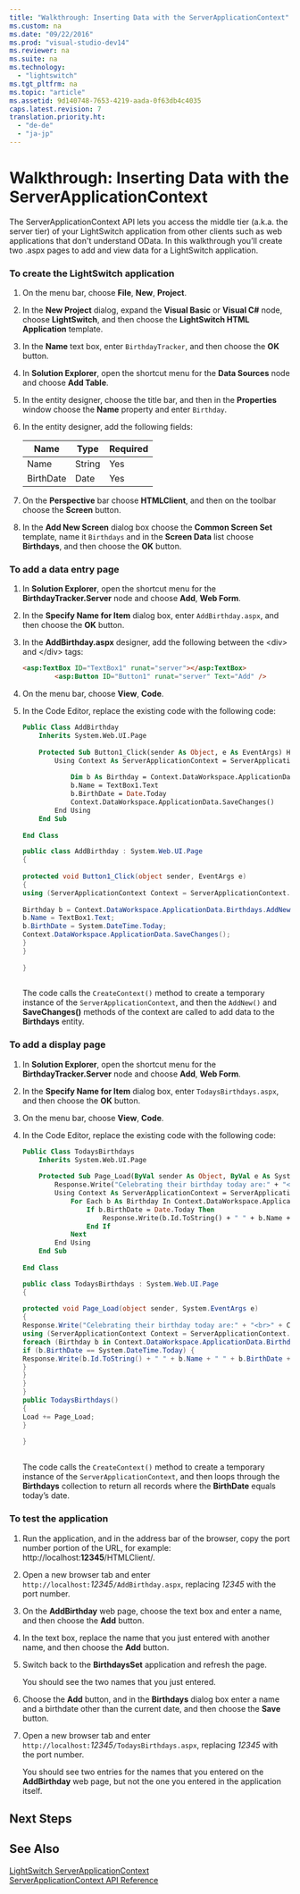 ```yaml
---
title: "Walkthrough: Inserting Data with the ServerApplicationContext"
ms.custom: na
ms.date: "09/22/2016"
ms.prod: "visual-studio-dev14"
ms.reviewer: na
ms.suite: na
ms.technology: 
  - "lightswitch"
ms.tgt_pltfrm: na
ms.topic: "article"
ms.assetid: 9d140748-7653-4219-aada-0f63db4c4035
caps.latest.revision: 7
translation.priority.ht: 
  - "de-de"
  - "ja-jp"
---
```

# Walkthrough: Inserting Data with the ServerApplicationContext
The ServerApplicationContext API lets you access the middle tier (a.k.a. the server tier) of your LightSwitch application from other clients such as web applications that don't understand OData. In this walkthrough you’ll create two .aspx pages to add and view data for a LightSwitch application.  
  
### To create the LightSwitch application  
  
1.  On the menu bar, choose **File**, **New**, **Project**.  
  
2.  In the **New Project** dialog, expand the **Visual Basic** or **Visual C#** node, choose **LightSwitch**, and then choose the **LightSwitch HTML Application** template.  
  
3.  In the **Name** text box, enter `BirthdayTracker`, and then choose the **OK** button.  
  
4.  In **Solution Explorer**, open the shortcut menu for the **Data Sources** node and choose **Add Table**.  
  
5.  In the entity designer, choose the title bar, and then in the **Properties** window choose the **Name** property and enter `Birthday`.  
  
6.  In the entity designer, add the following fields:  
  
    |Name|Type|Required|  
    |----------|----------|--------------|  
    |Name|String|Yes|  
    |BirthDate|Date|Yes|  
  
7.  On the **Perspective** bar choose **HTMLClient**, and then on the toolbar choose the **Screen** button.  
  
8.  In the **Add New Screen** dialog box choose the **Common Screen Set** template, name it `Birthdays` and in the **Screen Data** list choose **Birthdays**, and then choose the **OK** button.  
  
### To add a data entry page  
  
1.  In **Solution Explorer**, open the shortcut menu for the **BirthdayTracker.Server** node and choose **Add**, **Web Form**.  
  
2.  In the **Specify Name for Item** dialog box, enter `AddBirthday.aspx`, and then choose the **OK** button.  
  
3.  In the **AddBirthday.aspx** designer, add the following between the \<div> and \</div> tags:  
  
    ```html  
    <asp:TextBox ID="TextBox1" runat="server"></asp:TextBox>  
            <asp:Button ID="Button1" runat="server" Text="Add" />  
    ```  
  
4.  On the menu bar, choose **View**, **Code**.  
  
5.  In the Code Editor, replace the existing code with the following code:  
  
    ```vb  
    Public Class AddBirthday  
        Inherits System.Web.UI.Page  
  
        Protected Sub Button1_Click(sender As Object, e As EventArgs) Handles Button1.Click  
            Using Context As ServerApplicationContext = ServerApplicationContext.CreateContext()  
  
                Dim b As Birthday = Context.DataWorkspace.ApplicationData.Birthdays.AddNew()  
                b.Name = TextBox1.Text  
                b.BirthDate = Date.Today  
                Context.DataWorkspace.ApplicationData.SaveChanges()  
            End Using  
        End Sub  
  
    End Class  
    ```  
  
    ```c#  
    public class AddBirthday : System.Web.UI.Page  
    {  
  
    protected void Button1_Click(object sender, EventArgs e)  
    {  
    using (ServerApplicationContext Context = ServerApplicationContext.CreateContext()) {  
  
    Birthday b = Context.DataWorkspace.ApplicationData.Birthdays.AddNew();  
    b.Name = TextBox1.Text;  
    b.BirthDate = System.DateTime.Today;  
    Context.DataWorkspace.ApplicationData.SaveChanges();  
    }  
    }  
  
    }  
  
    ```  
  
     The code calls the `CreateContext()` method to create a temporary instance of the `ServerApplicationContext`, and then the `AddNew()` and **SaveChanges()** methods of the context are called to add data to the **Birthdays** entity.  
  
### To add a display page  
  
1.  In **Solution Explorer**, open the shortcut menu for the **BirthdayTracker.Server** node and choose **Add**, **Web Form**.  
  
2.  In the **Specify Name for Item** dialog box, enter `TodaysBirthdays.aspx`, and then choose the **OK** button.  
  
3.  On the menu bar, choose **View**, **Code**.  
  
4.  In the Code Editor, replace the existing code with the following code:  
  
    ```vb  
    Public Class TodaysBirthdays  
        Inherits System.Web.UI.Page  
  
        Protected Sub Page_Load(ByVal sender As Object, ByVal e As System.EventArgs) Handles Me.Load  
            Response.Write("Celebrating their birthday today are:" + "<br>" + vbCrLf)  
            Using Context As ServerApplicationContext = ServerApplicationContext.CreateContext()  
                For Each b As Birthday In Context.DataWorkspace.ApplicationData.Birthdays  
                    If b.BirthDate = Date.Today Then  
                        Response.Write(b.Id.ToString() + " " + b.Name + " " + b.BirthDate + "<br>" + vbCrLf)  
                    End If  
                Next  
            End Using  
        End Sub  
  
    End Class  
    ```  
  
    ```c#  
    public class TodaysBirthdays : System.Web.UI.Page  
    {  
  
    protected void Page_Load(object sender, System.EventArgs e)  
    {  
    Response.Write("Celebrating their birthday today are:" + "<br>" + Constants.vbCrLf);  
    using (ServerApplicationContext Context = ServerApplicationContext.CreateContext()) {  
    foreach (Birthday b in Context.DataWorkspace.ApplicationData.Birthdays) {  
    if (b.BirthDate == System.DateTime.Today) {  
    Response.Write(b.Id.ToString() + " " + b.Name + " " + b.BirthDate + "<br>" + Constants.vbCrLf);  
    }  
    }  
    }  
    }  
    public TodaysBirthdays()  
    {  
    Load += Page_Load;  
    }  
  
    }  
  
    ```  
  
     The code calls the `CreateContext()` method to create a temporary instance of the `ServerApplicationContext`, and then loops through the **Birthdays** collection to return all records where the **BirthDate** equals today’s date.  
  
### To test the application  
  
1.  Run the application, and in the address bar of the browser, copy the port number portion of the URL, for example: http://localhost:**12345**/HTMLClient/.  
  
2.  Open a new browser tab and enter `http://localhost:`*12345*`/AddBirthday.aspx`, replacing *12345* with the port number.  
  
3.  On the **AddBirthday** web page, choose the text box and enter a name, and then choose the **Add** button.  
  
4.  In the text box, replace the name that you just entered with another name, and then choose the **Add** button.  
  
5.  Switch back to the **BirthdaysSet** application and refresh the page.  
  
     You should see the two names that you just entered.  
  
6.  Choose the **Add** button, and in the **Birthdays** dialog box enter a name and a birthdate other than the current date, and then choose the **Save** button.  
  
7.  Open a new browser tab and enter `http://localhost:`*12345*`/TodaysBirthdays.aspx`, replacing *12345* with the port number.  
  
     You should see two entries for the names that you entered on the **AddBirthday** web page, but not the one you entered in the application itself.  
  
## Next Steps  
  
## See Also  
 [LightSwitch ServerApplicationContext](../vs140/lightswitch-serverapplicationcontext.md)   
 [ServerApplicationContext API Reference](../vs140/serverapplicationcontext-api-reference.md)